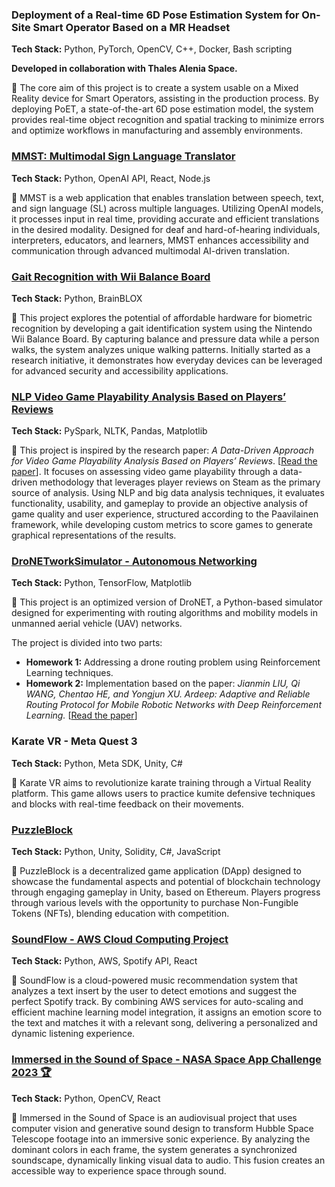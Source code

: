 <div class="project-list">

<div class="project-card">
    <div class="project-content">
        <h3>Deployment of a Real-time 6D Pose Estimation System for On-Site Smart Operator Based on a MR Headset</h3>
        <p><strong>Tech Stack:</strong> Python, PyTorch, OpenCV, C++, Docker, Bash scripting</p>
        <p><strong>Developed in collaboration with Thales Alenia Space.</strong></p>
        <p>📌 The core aim of this project is to create a system usable on a Mixed Reality device for Smart Operators, assisting in the production process. By deploying PoET, a state-of-the-art 6D pose estimation model, the system provides real-time object recognition and spatial tracking to minimize errors and optimize workflows in manufacturing and assembly environments.</p>
    </div>
</div>

<div class="project-card">
    <div class="project-content">
        <h3><a href="https://github.com/iladesio/MMST-Multi-Modal_Sign_Language_Translator">MMST: Multimodal Sign Language Translator</a></h3>
        <p><strong>Tech Stack:</strong> Python, OpenAI API, React, Node.js</p>
        <p>📌 MMST is a web application that enables translation between speech, text, and sign language (SL) across multiple languages. Utilizing OpenAI models, it processes input in real time, providing accurate and efficient translations in the desired modality. Designed for deaf and hard-of-hearing individuals, interpreters, educators, and learners, MMST enhances accessibility and communication through advanced multimodal AI-driven translation.</p>
    </div>
</div>

<div class="project-card">
    <div class="project-content">
        <h3><a href="https://github.com/iladesio/Biometric-Systems-Project">Gait Recognition with Wii Balance Board</a></h3>
        <p><strong>Tech Stack:</strong> Python, BrainBLOX</p>
        <p>📌 This project explores the potential of affordable hardware for biometric recognition by developing a gait identification system using the Nintendo Wii Balance Board. By capturing balance and pressure data while a person walks, the system analyzes unique walking patterns. Initially started as a research initiative, it demonstrates how everyday devices can be leveraged for advanced security and accessibility applications.</p>
    </div>
</div>

<div class="project-card">
    <div class="project-content">
        <h3><a href="https://github.com/iladesio/NLP_Videogame-Playability-Analysis">NLP Video Game Playability Analysis Based on Players’ Reviews</a></h3>
        <p><strong>Tech Stack:</strong> PySpark, NLTK, Pandas, Matplotlib</p>
        <p>📌 This project is inspired by the research paper: 
            <em>A Data-Driven Approach for Video Game Playability Analysis Based on Players’ Reviews</em>.  
            [<a href="https://dl.acm.org/doi/10.1145/3487922.3493793" target="_blank">Read the paper</a>]. It focuses on assessing video game playability through a data-driven methodology that leverages player reviews on Steam as the primary source of analysis. Using NLP and big data analysis techniques, it evaluates functionality, usability, and gameplay to provide an objective analysis of game quality and user experience, structured according to the Paavilainen framework, while developing custom metrics to score games to generate graphical representations of the results. </p>
    </div>
</div>

<div class="project-card">
    <div class="project-content">
        <h3>
            <a href="https://github.com/iladesio/DroNETworkSimulator">
                DroNETworkSimulator - Autonomous Networking
            </a>
        </h3>
        <p><strong>Tech Stack:</strong> Python, TensorFlow, Matplotlib</p>
        <p>📌 This project is an optimized version of DroNET, a Python-based simulator designed for experimenting with routing algorithms and mobility models in unmanned aerial vehicle (UAV) networks.</p>
        <p>The project is divided into two parts:
            <ul>
                <li><strong>Homework 1:</strong> Addressing a drone routing problem using Reinforcement Learning techniques.</li>
                <li>
                    <strong>Homework 2:</strong> Implementation based on the paper:  
                    <em>Jianmin LIU, Qi WANG, Chentao HE, and Yongjun XU. Ardeep: Adaptive and Reliable 
                    Routing Protocol for Mobile Robotic Networks with Deep Reinforcement Learning.</em>  
                    [<a href="https://ieeexplore.ieee.org/document/9314848" target="_blank">Read the paper</a>]
                </li>
            </ul>
        </p>
    </div>
</div>

<div class="project-card">
    <div class="project-content">
        <h3>Karate VR - Meta Quest 3</h3>
        <p><strong>Tech Stack:</strong> Python, Meta SDK, Unity, C#</p>
        <p>📌 Karate VR aims to revolutionize karate training through a Virtual Reality platform. This game allows users to practice kumite defensive techniques and blocks with real-time feedback on their movements.</p>
    </div>
</div>

<div class="project-card">
    <div class="project-content">
        <h3><a href="https://github.com/iladesio/PuzzleBlock-BlockchainProject-Server">PuzzleBlock</a></h3>
        <p><strong>Tech Stack:</strong> Python, Unity, Solidity, C#, JavaScript</p>
        <p>📌 PuzzleBlock is a decentralized game application (DApp) designed to showcase the fundamental aspects and potential of blockchain technology through engaging gameplay in Unity, based on Ethereum. Players progress through various levels with the opportunity to purchase Non-Fungible Tokens (NFTs), blending education with competition.</p>
    </div>
</div>

<div class="project-card">
    <div class="project-content">
        <h3><a href="https://github.com/SoundFlowProject/report/blob/main/Project_Cloud_Computing_Report.pdf">SoundFlow - AWS Cloud Computing Project</a></h3>
        <p><strong>Tech Stack:</strong> Python, AWS, Spotify API, React </p>
        <p>📌 SoundFlow is a cloud-powered music recommendation system that analyzes a text insert by the user to detect emotions and suggest the perfect Spotify track. By combining AWS services for auto-scaling and efficient machine learning model integration, it assigns an emotion score to the text and matches it with a relevant song, delivering a personalized and dynamic listening experience. </p>
    </div>
</div>

<div class="project-card">
    <div class="project-content">
        <h3><a href="https://github.com/iladesio/NA-sound-4Everybody">Immersed in the Sound of Space - NASA Space App Challenge 2023 🏆</a></h3>
        <p><strong>Tech Stack:</strong> Python, OpenCV, React</p>
        <p>📌 Immersed in the Sound of Space is an audiovisual project that uses computer vision and generative sound design to transform Hubble Space Telescope footage into an immersive sonic experience. By analyzing the dominant colors in each frame, the system generates a synchronized soundscape, dynamically linking visual data to audio. This fusion creates an accessible way to experience space through sound.</p>
    </div>
</div>

</div>
